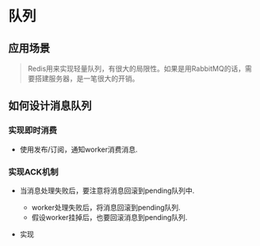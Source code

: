 # 队列

## 应用场景
> Redis用来实现轻量队列，有很大的局限性。如果是用RabbitMQ的话，需要搭建服务器，是一笔很大的开销。


## 如何设计消息队列

### 实现即时消费
- 使用发布/订阅，通知worker消费消息.


### 实现ACK机制
- 当消息处理失败后，要注意将消息回滚到pending队列中.
    - worker处理失败后，将消息回滚到pending队列.
    - 假设worker挂掉后，也要回滚消息到pending队列.

- 实现
